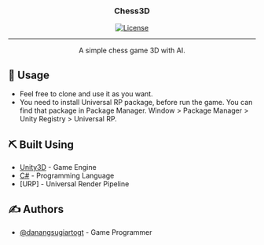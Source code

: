 <h3 align="center">Chess3D</h3>

<div align="center">

[![License](https://img.shields.io/badge/license-MIT-blue.svg)](/LICENSE)

</div>

---

<p align="center"> A simple chess game 3D with AI. 
    <br> 
</p>


## 🎈 Usage <a name="usage"></a>

- Feel free to clone and use it as you want.
- You need to install Universal RP package, before run the game. You can find that package in Package Manager. Window > Package Manager > Unity Registry > Universal RP.

## ⛏️ Built Using <a name = "built_using"></a>

- [Unity3D](https://www.unity.com/) - Game Engine
- [C#](https://learn.microsoft.com/en-us/dotnet/csharp/) - Programming Language
- [URP] - Universal Render Pipeline

## ✍️ Authors <a name = "authors"></a>

- [@danangsugiartogt](https://github.com/danangsugiartogt) - Game Programmer

